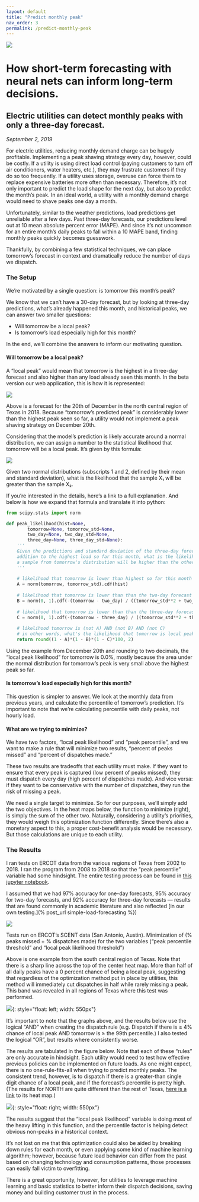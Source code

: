 ```yaml
---
layout: default
title: "Predict monthly peak"
nav_order: 3
permalink: /predict-monthly-peak
---
```


![](img/headers/predict-monthly-peak.png)

<script src="https://cdn.mathjax.org/mathjax/latest/MathJax.js?config=TeX-AMS-MML_HTMLorMML" type="text/javascript"></script>

# How short-term forecasting with neural nets can inform long-term decisions.

## Electric utilities can detect monthly peaks with only a three-day forecast.

*September 2, 2019*

For electric utilities, reducing monthly demand charge can be hugely profitable. Implementing a peak shaving strategy every day, however, could be costly. If a utility is using direct load control (paying customers to turn off air conditioners, water heaters, etc.), they may frustrate customers if they do so too frequently. If a utility uses storage, overuse can force them to replace expensive batteries more often than necessary. Therefore, it’s not only important to predict the load shape for the next day, but also to predict the month’s peak. In an ideal world, a utility with a monthly demand charge would need to shave peaks one day a month.

Unfortunately, similar to the weather predictions, load predictions get unreliable after a few days. Past three-day forecasts, our predictions level out at 10 mean absolute percent error (MAPE). And since it’s not uncommon for an entire month’s daily peaks to fall within a 10 MAPE band, finding monthly peaks quickly becomes guesswork.

Thankfully, by combining a few statistical techniques, we can place tomorrow’s forecast in context and dramatically reduce the number of days we dispatch.

### The Setup

We’re motivated by a single question: is tomorrow this month’s peak?

We know that we can’t have a 30-day forecast, but by looking at three-day predictions, what’s already happened this month, and historical peaks, we can answer two smaller questions:

- Will tomorrow be a local peak?
- Is tomorrow’s load especially high for this month?

In the end, we’ll combine the answers to inform our motivating question.

#### Will tomorrow be a local peak?

A “local peak” would mean that tomorrow is the highest in a three-day forecast and also higher than any load already seen this month. In the beta version our web application, this is how it is represented:

![](img/long_term_1.png)

Above is a forecast for the 20th of December in the north central region of Texas in 2018. Because “tomorrow’s predicted peak” is considerably lower than the highest peak seen so far, a utility would not implement a peak shaving strategy on December 20th.

Considering that the model’s prediction is likely accurate around a normal distribution, we can assign a number to the statistical likelihood that tomorrow will be a local peak. It’s given by this formula:

![](img/long_term_2.png)

Given two normal distributions (subscripts 1 and 2, defined by their mean and standard deviation), what is the likelihood that the sample X₁ will be greater than the sample X₂.

If you’re interested in the details, here’s a link to a full explanation. And below is how we expand that formula and translate it into python:

```python
from scipy.stats import norm

def peak_likelihood(hist=None, 
        tomorrow=None, tomorrow_std=None, 
        two_day=None, two_day_std=None, 
        three_day=None, three_day_std=None):
    '''
    Given the predictions and standard deviation of the three-day forecast, in
    addition to the highest load so far this month, what is the likelihood that
    a sample from tomorrow's distribution will be higher than the other three.
    '''
    
    # likelihood that tomorrow is lower than highest so far this month
    A = norm(tomorrow, tomorrow_std).cdf(hist)
    
    # likelihood that tomorrow is lower than than the two-day forecast
    B = norm(0, 1).cdf(-(tomorrow - two_day) / ((tomorrow_std**2 + two_day_std**2)**.5))
    
    # likelihood that tomorrow is lower than than the three-day forecast
    C = norm(0, 1).cdf(-(tomorrow - three_day) / ((tomorrow_std**2 + three_day_std**2)**.5))
    
    # likelihood tomorrow is (not A) AND (not B) AND (not C)
    # in other words, what's the likelihood that tomorrow is local peak
    return round((1 - A)*(1 - B)*(1 - C)*100, 2)

```

Using the example from December 20th and rounding to two decimals, the “local peak likelihood” for tomorrow is 0.0%, mostly because the area under the normal distribution for tomorrow’s peak is very small above the highest peak so far.

#### Is tomorrow’s load especially high for this month?

This question is simpler to answer. We look at the monthly data from previous years, and calculate the percentile of tomorrow’s prediction. It’s important to note that we’re calculating percentile with daily peaks, not hourly load.

#### What are we trying to minimize?

We have two factors, “local peak likelihood” and “peak percentile”, and we want to make a rule that will minimize two results, “percent of peaks missed” and “percent of dispatches made.”

These two results are tradeoffs that each utility must make. If they want to ensure that every peak is captured (low percent of peaks missed), they must dispatch every day (high percent of dispatches made). And vice versa: if they want to be conservative with the number of dispatches, they run the risk of missing a peak.

We need a single target to minimize. So for our purposes, we’ll simply add the two objectives. In the heat maps below, the function to minimize (right), is simply the sum of the other two. Naturally, considering a utility’s priorities, they would weigh this optimization function differently. Since there’s also a monetary aspect to this, a proper cost-benefit analysis would be necessary. But those calculations are unique to each utility.

### The Results

I ran tests on ERCOT data from the various regions of Texas from 2002 to 2018. I ran the program from 2008 to 2018 so that the “peak percentile” variable had some hindsight. The entire testing process can be found in [this jupyter notebook](https://github.com/kmcelwee/load-forecasting/blob/main/notebooks/Efficacy%20of%20short-term%20forecasts%20for%20predicting%20monthly%20peaks.ipynb).

I assumed that we had 97% accuracy for one-day forecasts, 95% accuracy for two-day forecasts, and 92% accuracy for three-day forecasts — results that are found commonly in academic literature and also reflected [in our own testing.](% post_url simple-load-forecasting %})

![](img/long_term_3.png)

Tests run on ERCOT’s SCENT data (San Antonio, Austin). Minimization of (% peaks missed + % dispatches made) for the two variables (“peak percentile threshold” and “local peak likelihood threshold”)

Above is one example from the south central region of Texas. Note that there is a sharp line across the top of the center heat map. More than half of all daily peaks have a 0 percent chance of being a local peak, suggesting that regardless of the optimization method put in place by utilities, this method will immediately cut dispatches in half while rarely missing a peak. This band was revealed in all regions of Texas where this test was performed.

![](img/long_term_4.png){: style="float: left; width: 550px"}

It’s important to note that the graphs above, and the results below use the logical “AND” when creating the dispatch rule (e.g. Dispatch if there is ≥ 4% chance of local peak AND tomorrow is ≥ the 99th percentile.) I also tested the logical “OR”, but results where consistently worse.

The results are tabulated in the figure below. Note that each of these “rules” are only accurate in hindsight. Each utility would need to test how effective previous policies can be implemented on future loads. As one might expect, there is no one-rule-fits-all when trying to predict monthly peaks. The consistent trend, however, is to dispatch if there is a greater-than single digit chance of a local peak, and if the forecast’s percentile is pretty high. (The results for NORTH are quite different than the rest of Texas, [here is a link](https://github.com/kmcelwee/load-forecasting/blob/main/img/NORTH.png) to its heat map.)

![](img/long_term_5.png){: style="float: right; width: 550px"}

The results suggest that the “local peak likelihood” variable is doing most of the heavy lifting in this function, and the percentile factor is helping detect obvious non-peaks in a historical context.

It’s not lost on me that this optimization could also be aided by breaking down rules for each month, or even applying some kind of machine learning algorithm; however, because future load behavior can differ from the past based on changing technology and consumption patterns, those processes can easily fall victim to overfitting.

There is a great opportunity, however, for utilities to leverage machine learning and basic statistics to better inform their dispatch decisions, saving money and building customer trust in the process.
